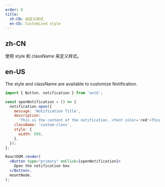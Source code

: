 ```yaml
---
order: 6
title:
  zh-CN: 自定义样式
  en-US: Customized style
---
```


## zh-CN

使用 style 和 className 来定义样式。

## en-US

The style and className are available to customize Notification.

```jsx
import { Button, notification } from 'antd';

const openNotification = () => {
  notification.open({
    message: 'Notification Title',
    description:
      'This is the content of the notification. <font color='red'>This is the content of the notification</font>. This is the content of the notification.',
    className: 'custom-class',
    style: {
      width: 600,
    },
  });
};

ReactDOM.render(
  <Button type="primary" onClick={openNotification}>
    Open the notification box
  </Button>,
  mountNode,
);
```

